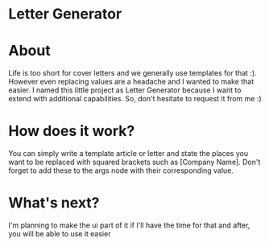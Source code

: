 # Letter Generator

# About

Life is too short for cover letters and we generally use templates for that :). However even replacing values are a headache and I wanted to make that easier. I named this little project as Letter Generator because I want to extend with additional capabilities. So, don't hesitate to request it from me :)

# How does it work?

You can simply write a template article or letter and state the places you want to be replaced with squared brackets such as [Company Name]. Don't forget to add these to the args node with their corresponding value.

# What's next?

I'm planning to make the ui part of it if I'll have the time for that and after, you will be able to use it easier